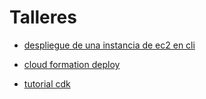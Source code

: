 # Talleres 

- [despliegue de una instancia de ec2 en cli](01-AWS-EC2-CLI/README.md)

- [cloud formation deploy](02-CLOUD-FORMATION/README.md)

- [tutorial cdk](03-TUTORIAL-CDK/README.md)